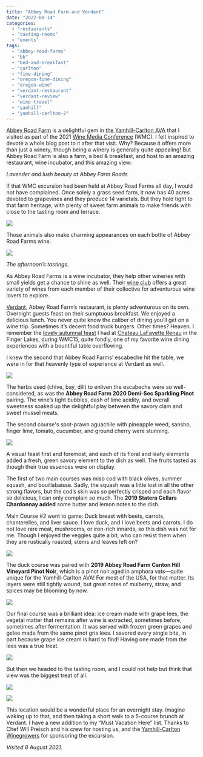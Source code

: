 ```yaml
---
title: "Abbey Road Farm and Verdant"
date: "2022-08-14"
categories:
  - "restaurants"
  - "tasting-rooms"
  - "events"
tags:
  - "abbey-road-farms"
  - "bb"
  - "bed-and-breakfast"
  - "carlton"
  - "fine-dining"
  - "oregon-fine-dining"
  - "oregon-wine"
  - "verdant-restaurant"
  - "verdant-review"
  - "wine-travel"
  - "yamhill"
  - "yamhill-carlton-2"
---
```


[Abbey Road Farm](https://abbeyroadfarm.com/index.html) is a delightful gem in [the Yamhill-Carlton AVA](https://thegourmez.com/2021/12/13/yamhill-carlton-oregon-wine/) that I visited as part of the 2021 [Wine Media Conference](https://www.winemediaconference.org/) (WMC). I felt inspired to devote a whole blog post to it after that visit. Why? Because it offers more than just a winery, though being a winery is generally quite appealing! But Abbey Road Farm is also a farm, a bed & breakfast, and host to an amazing restaurant, wine incubator, and this amazing view:

_Lavender and lush beauty at Abbey Farm Roads_

If that WMC excursion had been held at Abbey Road Farms all day, I would not have complained. Once solely a grass seed farm, it now has 40 acres devoted to grapevines and they produce 14 varietals. But they hold tight to that farm heritage, with plenty of sweet farm animals to make friends with close to the tasting room and terrace.

![](https://thegourmez-wpmedia.s3.amazonaws.com/2022/08/2021-WBC-Oregon205.jpg)

Those animals also make charming appearances on each bottle of Abbey Road Farms wine.

![](https://thegourmez-wpmedia.s3.amazonaws.com/2022/08/2021-WBC-Oregon173.jpg)

_The afternoon’s tastings._

As Abbey Road Farms is a wine incubator, they help other wineries with small yields get a chance to shine as well. Their [wine club](https://shop.abbeyroadfarm.com/Wine-Club) offers a great variety of wines from each member of their collective for adventurous wine lovers to explore.

[Verdant](https://abbeyroadfarm.com/verdant.html), Abbey Road Farm’s restaurant, is plenty adventurous on its own. Overnight guests feast on their sumptuous breakfast. We enjoyed a delicious lunch. You never quite know the caliber of dining you’ll get on a wine trip. Sometimes it’s decent food truck burgers. Other times? Heaven. I remember the [lovely autumnal feast](https://thegourmez.com/2015/11/02/a-sampling-of-the-perfect-watkins-glen-and-eastern-seneca-lake-experience/) I had at [Chateau LaFayette Renau](http://www.clrwine.com/) in the Finger Lakes, during WMC15, quite fondly, one of my favorite wine dining experiences with a bountiful table overflowing.

I knew the second that Abbey Road Farms’ escabeche hit the table, we were in for that heavenly type of experience at Verdant as well.

![](https://thegourmez-wpmedia.s3.amazonaws.com/2022/08/2021-WBC-Oregon180-e1660505917955.jpg)

The herbs used (chive, bay, dill) to enliven the escabeche were so well-considered, as was the **Abbey Road Farm 2020 Demi-Sec Sparkling Pinot** pairing. The wine’s tight bubbles, dash of lime acidity, and overall sweetness soaked up the delightful play between the savory clam and sweet mussel meats.

The second course's spot-prawn aguachile with pineapple weed, sansho, finger lime, tomato, cucumber, and ground cherry were stunning.

![](https://thegourmez-wpmedia.s3.amazonaws.com/2022/08/2021-WBC-Oregon187.jpg)

A visual feast first and foremost, and each of its floral and leafy elements added a fresh, green savory element to the dish as well. The fruits tasted as though their true essences were on display.

The first of two main courses was miso cod with black olives, summer squash, and bouillabaisse. Sadly, the squash was a little lost in all the other strong flavors, but the cod’s skin was so perfectly crisped and each flavor so delicious, I can only complain so much. The **2019 Statera Cellars Chardonnay added** some butter and lemon notes to the dish.

Main Course #2 went to game: Duck breast with beets, carrots, chanterelles, and liver sauce. I love duck, and I love beets and carrots. I do not love rare meat, mushrooms, or iron-rich innards, so this dish was not for me. Though I enjoyed the veggies quite a bit; who can resist them when they are rustically roasted, stems and leaves left on?

![](https://thegourmez-wpmedia.s3.amazonaws.com/2022/08/2021-WBC-Oregon193.jpg)

The duck course was paired with **2019 Abbey Road Farm Canton Hill Vineyard Pinot Noir**, which is a pinot noir aged in amphora vats—quite unique for the Yamhill-Carlton AVA! For most of the USA, for that matter. Its layers were still tightly wound, but great notes of mulberry, straw, and spices may be blooming by now.

![](https://thegourmez-wpmedia.s3.amazonaws.com/2022/08/2021-WBC-Oregon192.jpg)

Our final course was a brilliant idea: ice cream made with grape lees, the vegetal matter that remains after wine is extracted, sometimes before, sometimes after fermentation. It was served with frozen green grapes and gelee made from the same pinot gris lees. I savored every single bite, in part because grape ice cream is hard to find! Having one made from the lees was a true treat.

![](https://thegourmez-wpmedia.s3.amazonaws.com/2022/08/2021-WBC-Oregon198.jpg)

But then we headed to the tasting room, and I could not help but think that view was the biggest treat of all.

![](https://thegourmez-wpmedia.s3.amazonaws.com/2022/08/2021-WBC-Oregon202.jpg)

![](https://thegourmez-wpmedia.s3.amazonaws.com/2022/08/2021-WBC-Oregon200.jpg)

This location would be a wonderful place for an overnight stay. Imagine waking up to that, and then taking a short walk to a 5-course brunch at Verdant. I have a new addition to my “Must Vacation Here” list. Thanks to Chef Will Preisch and his crew for hosting us, and the [Yamhill-Carlton Winegrowers](https://yamhillcarlton.org/) for sponsoring the excursion.

_Visited 8 August 2021._
